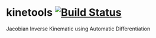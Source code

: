 # kinetools [![Build Status](https://travis-ci.com/alifahrri/kinetools.svg?branch=master)](https://travis-ci.com/alifahrri/kinetools)
Jacobian Inverse Kinematic using Automatic Differentiation

